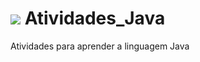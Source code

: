 # <img src="https://img.shields.io/badge/Java-ED8B00?style=for-the-badge&logo=java&logoColor=white" /> Atividades_Java 
Atividades para aprender a linguagem Java

